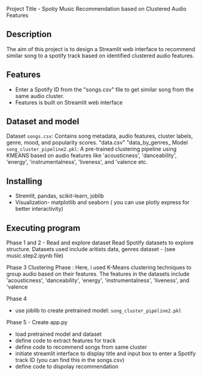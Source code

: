 Project Title - Spotiy Music Recommendation based on Clustered Audio Features 

## Description 
The aim of this project is to design a Streamlit web interface to recommend similar song to a spotify track based on identified clustered audio features. 
## Features 
- Enter a Spotify ID from the "songs.csv" file to get similar song from the same audio cluster.
- Features is built on Streamlit web interface

## Dataset and model 
Dataset
`songs.csv`: Contains song metadata, audio features, cluster labels, genre, mood, and popularity scores.
"data.csv"
"data_by_genres_
Model
`song_cluster_pipeline2.pkl`: A pre-trained clustering pipeline using KMEANS based on audio features like 'acousticness', 'danceability', 'energy', 'instrumentalness', 'liveness', and 'valence etc.

## Installing
- Stremlit, pandas, scikit-learn, joblib
- Visualization- matplotlib and seaborn ( you can use plotly express for better interactivity) 

## Executing program 
Phase 1 and 2 - Read and explore dataset
Read Spotify datasets to explore structure. Datasets used include aritists data, genres dataset - (see music.step2.ipynb file)

Phase 3
Clustering Phase : Here, i used K-Means clustering techniques to group audio based on their features. The features in the datasets include 'acousticness', 'danceability', 'energy', 'instrumentalness', 'liveness', and 'valence

Phase 4
- use joblib to create pretrained model: `song_cluster_pipeline2.pkl`

Phase 5 - Create app.py 
- load pretrained model and dataset
- define code to extract features for track
- define code to recommend songs from same cluster
- initiate streamlit interface to display title and input box to enter a Spotify track ID (you can find this in the songs.csv)
- define code to dispolay recommendation


